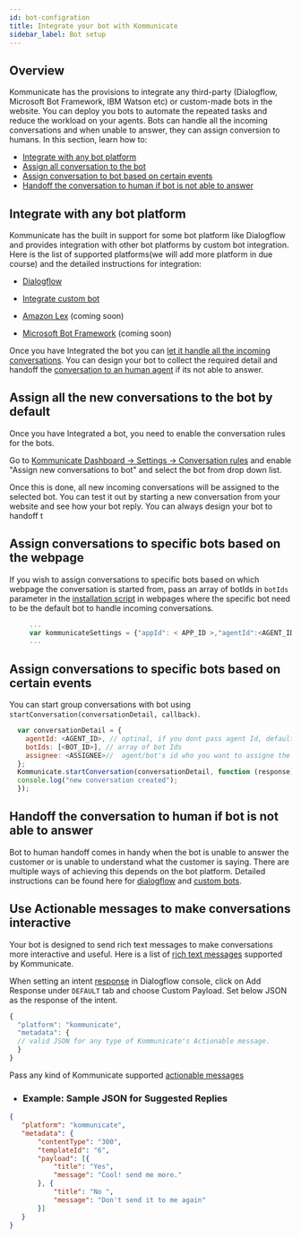 ```yaml
---
id: bot-configration
title: Integrate your bot with Kommunicate
sidebar_label: Bot setup
---
```


## Overview

Kommunicate has the provisions to integrate any third-party (Dialogflow, Microsoft Bot Framework, IBM Watson etc) or custom-made bots in the website. You can deploy you bots to automate the repeated tasks and reduce the workload on your agents. Bots can handle all the incoming conversations and when unable to answer, they can assign conversion to humans. In this section, learn how to:

* [Integrate with any bot platform](bot-configration#integrate-with-any-bot-platform)
* [Assign all conversation to the bot](bot-configration#assign-all-the-new-conversations-to-the-bot-by-default)  
* [Assign conversation to bot based on certain events](bot-configration#assign-conversations-to-specific-bots-based-on-certain-events)
* [Handoff the conversation to human if bot is not able to answer](bot-configration#handoff-the-conversation-to-human-if-bot-is-not-able-to-answer)


## Integrate with any bot platform

Kommunicate has the built in support for some bot platform like Dialogflow and provides integration with other bot platforms by custom bot integration. 
Here is the list of supported platforms(we will add more platform in due course) and the detailed instructions for integration:

* [Dialogflow](web-botintegration "instructions to integrate dialogflow bot")

* [Integrate custom bot](custom-bot-integration "instruction to integrate custom bot")

* [Amazon Lex](https://aws.amazon.com/lex/) (coming soon)

* [Microsoft Bot Framework](https://dev.botframework.com/) (coming soon)

Once you have Integrated the bot you can [let it handle all the incoming conversations](bot-configration#assign-all-the-new-conversations-to-the-bot-by-default). You can design your bot to collect the required detail and handoff the [conversation to an human agent](bot-configration#handoff-the-conversation-to-human-if-bot-is-not-able-to-answer) if its not able to answer.

## Assign all the new conversations to the bot by default

Once you have Integrated a bot, you need to enable the conversation rules for the bots.  

Go to [Kommunicate Dashboard -> Settings -> Conversation rules](https://dashboard.kommunicate.io/settings/agent-assignment) and enable "Assign new conversations to bot" and select the bot from drop down list.

Once this is done, all new incoming conversations will be assigned to the selected bot. You can test it out by starting a new conversation from your website and see how your bot reply. You can always design your bot to handoff t

## Assign conversations to specific bots based on the webpage

If you wish to assign conversations to specific bots based on which webpage the conversation is started from, pass an array of botIds in `botIds` parameter in the [installation script](https://docs.kommunicate.io/docs/web-installation.html#script) in webpages where the specific bot need to be the default bot to handle incoming conversations.

```javascript
     ...
     var kommunicateSettings = {"appId": < APP_ID >,"agentId":<AGENT_ID>,"botIds": [<BOT_ID>],"conversationTitle":<CONVERSATION_TITLE>,"onInit":<CALLBACK_FUNCTION>};
     ...
```

## Assign conversations to specific bots based on certain events

You can start group conversations with bot using `startConversation(conversationDetail, callback)`.

```javascript
  var conversationDetail = {
    agentId: <AGENT_ID>, // optinal, if you dont pass agent Id, default agent will automatically get selected.
    botIds: [<BOT_ID>], // array of bot Ids
    assignee: <ASSIGNEE>//  agent/bot's id who you want to assigne the conversation. if nothing is passed, conversation will be assigned to default agent.
  };
  Kommunicate.startConversation(conversationDetail, function (response) {
  console.log("new conversation created");
  }); 
```

## Handoff the conversation to human if bot is not able to answer

Bot to human handoff comes in handy when the bot is unable to answer the customer or is unable to understand what the customer is saying. There are multiple ways of achieving this depends on the bot platform. Detailed instructions can be found here for [dialogflow](web-conversation-assignment#bot-to-human-handoff) and [custom bots](custom-bot-integration#handoff-conversation-to-human-agents).



## Use Actionable messages to make conversations interactive

Your bot is designed to send rich text messages to make conversations more interactive and useful. Here is a list of <a href="actionable-messages" target="_blank">rich text messages</a> supported by Kommunicate.

When setting an intent [response](https://dialogflow.com/docs/intents#response) in Dialogflow console, click on Add Response under `DEFAULT` tab and choose Custom Payload. Set below JSON as the response of the intent.

``` javascript
{
  "platform": "kommunicate",
  "metadata": {
  // valid JSON for any type of Kommunicate's Actionable message.
  }
}
```

Pass any kind of Kommunicate supported <a href="actionable-messages" target="_blank">actionable messages</a>

* ### Example: Sample JSON for Suggested Replies
``` JSON
{
   "platform": "kommunicate",
   "metadata": {
       "contentType": "300",
       "templateId": "6",
       "payload": [{
           "title": "Yes",
           "message": "Cool! send me more."
       }, {
           "title": "No ",
           "message": "Don't send it to me again"
       }]
   }
}
```


